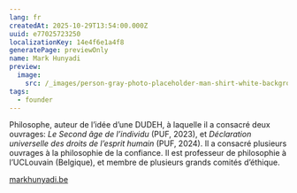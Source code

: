 ```yaml
---
lang: fr
createdAt: 2025-10-29T13:54:00.000Z
uuid: e77025723250
localizationKey: 14e4f6e1a4f8
generatePage: previewOnly
name: Mark Hunyadi
preview:
  image:
    src: /_images/person-gray-photo-placeholder-man-shirt-white-background-person-gray-photo-placeholder-man-132818487.webp
tags:
  - founder
---
```

Philosophe, auteur de l’idée d’une DUDEH, à laquelle il a consacré deux ouvrages: _Le Second âge de l’individu_ (PUF, 2023), et _Déclaration universelle des droits de l’esprit humain_ (PUF, 2024). Il a consacré plusieurs ouvrages à la philosophie de la confiance. Il est professeur de philosophie à l’UCLouvain (Belgique), et membre de plusieurs grands comités d’éthique.

[markhunyadi.be](www.markhunyadi.be)
